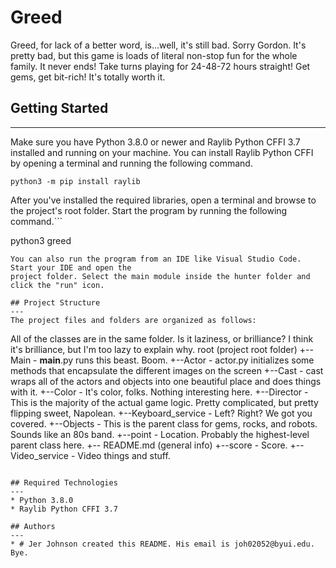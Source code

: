 # Greed
Greed, for lack of a better word, is...well, it's still bad. Sorry Gordon. It's pretty bad, but this game is loads of literal non-stop fun for the whole family. It never ends! Take turns playing for 24-48-72 hours straight! Get gems, get bit-rich! It's totally worth it.

## Getting Started
---
Make sure you have Python 3.8.0 or newer and Raylib Python CFFI 3.7 installed and running on your machine. You can install Raylib Python CFFI by opening a terminal and running the following command.
```
python3 -m pip install raylib
```
After you've installed the required libraries, open a terminal and browse to the project's root folder. Start the program by running the following command.```

python3 greed
```
You can also run the program from an IDE like Visual Studio Code. Start your IDE and open the 
project folder. Select the main module inside the hunter folder and click the "run" icon.

## Project Structure
---
The project files and folders are organized as follows:
```
All of the classes are in the same folder. Is it laziness, or brilliance? I think it's brilliance, but I'm too lazy to explain why.
root                    (project root folder)
+--Main - __main__.py runs this beast. Boom.
+--Actor - actor.py initializes some methods that encapsulate the different images on the screen
+--Cast - cast wraps all of the actors and objects into one beautiful place and does things with it.
+--Color - It's color, folks. Nothing interesting here.
+--Director - This is the majority of the actual game logic. Pretty complicated, but pretty flipping sweet, Napolean.
+--Keyboard_service - Left? Right? We got you covered.
+--Objects - This is the parent class for gems, rocks, and robots. Sounds like an 80s band.
+--point - Location. Probably the highest-level parent class here.
+-- README.md           (general info)
+--score - Score.
+--Video_service - Video things and stuff.
```

## Required Technologies
---
* Python 3.8.0
* Raylib Python CFFI 3.7

## Authors
---
* # Jer Johnson created this README. His email is joh02052@byui.edu. Bye.